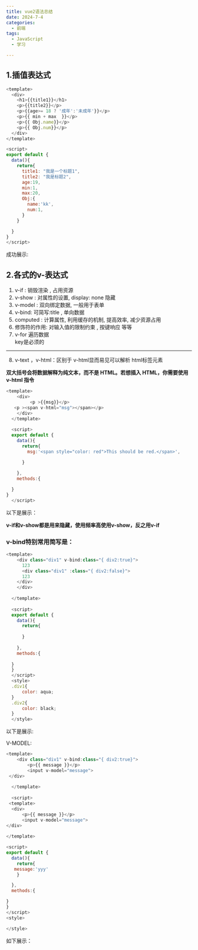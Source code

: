 ```yaml
---
title: vue2语法总结
date: 2024-7-4
categories:
  - 前端
tags:
  - JavaScript
  - 学习

---
```


1.插值表达式
---

```JavaScript
<template>
  <div>
    <h1>{{title1}}</h1>
    <p>{{title2}}</p>
    <p>{{age>= 18 ? '成年':'未成年'}}</p>
    <p>{{ min + max  }}</p>
    <p>{{ Obj.name}}</p>
    <p>{{ Obj.num}}</p>
  </div>
</template>

<script>
export default {
  data(){
    return{
      title1: "我是一个标题1",  
      title2: "我是标题2",
      age:19,
      min:1,
      max:20,
      Obj:{
        name:'kk',
        num:1,
      }
    }

  }
}
</script>
```
成功展示:
<my-component/>

2.各式的v-表达式
---
1. v-if : 销毁渲染 , 占用资源
2. v-show : 对属性的设置, display: none 隐藏
3. v-model : 双向绑定数据, 一般用于表单
4. v-bind: 可简写:title , 单向数据
5. computed : 计算属性, 利用缓存的机制, 提高效率, 减少资源占用
6. 修饰符的作用: 对输入值的限制约束 , 按键响应 等等
7. v-for 遍历数据  
key是必须的  
---
8. v-text ，v-html：区别于 v-html显而易见可以解析 html标签元素	

**双大括号会将数据解释为纯文本，而不是 HTML。若想插入 HTML，你需要使用 v-html 指令**
```JavaScript
<template>
    <div>
         <p >{{msg}}</p>
   <p ><span v-html="msg"></span></p>
    </div>
  </template>
  
  <script>
  export default {
    data(){
      return{
        msg:'<span style="color: red">This should be red.</span>',

      }
  
    },
    methods:{

  }
}
  </script>
  ```
以下是展示：
<vue2-H/>  

**v-if和v-show都是用来隐藏，使用频率高使用v-show，反之用v-if**  

### v-bind特别常用简写是：
```javascript
<template>
    <div class="div1" v-bind:class="{ div2:true}">
      123
      <div class="div1" :class="{ div2:false}">
      123
    </div>
    </div>
   
  </template>
  
  <script>
  export default {
    data(){
      return{
     
      }
  
    },
    methods:{
  
  }
  }
  </script>
  <style>
  .div1{
      color: aqua;
  }
  .div2{
      color: black;
  }
  </style>
```
以下是展示:
<vue2-B/>

V-MODEL:
```javascript 
<template>
    <div class="div1" v-bind:class="{ div2:true}">
        <p>{{ message }}</p>
        <input v-model="message">
 </div>
   
  </template>
  
  <script>
 <template>
  <div>
      <p>{{ message }}</p>
      <input v-model="message">
</div>
 
</template>

<script>
export default {
  data(){
    return{
   message:'yyy'
    }

  },
  methods:{

}
}
</script>
<style>

</style>
```
如下展示：
<vue2-M/>
